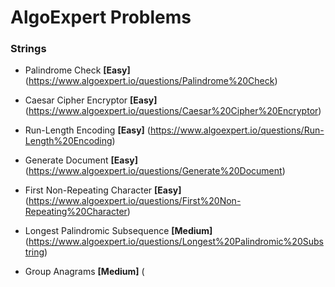 # AlgoExpert Problems

### Strings

* Palindrome Check **[Easy]** (https://www.algoexpert.io/questions/Palindrome%20Check)

* Caesar Cipher Encryptor **[Easy]** (https://www.algoexpert.io/questions/Caesar%20Cipher%20Encryptor)

* Run-Length Encoding **[Easy]** (https://www.algoexpert.io/questions/Run-Length%20Encoding)

* Generate Document **[Easy]** (https://www.algoexpert.io/questions/Generate%20Document)

* First Non-Repeating Character **[Easy]** (https://www.algoexpert.io/questions/First%20Non-Repeating%20Character)

* Longest Palindromic Subsequence **[Medium]** (https://www.algoexpert.io/questions/Longest%20Palindromic%20Substring)

* Group Anagrams **[Medium]** (
